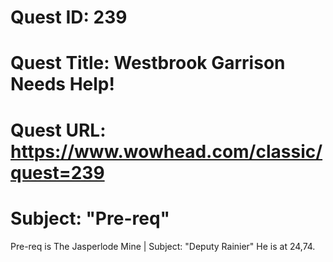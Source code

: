 # Quest ID: 239
# Quest Title: Westbrook Garrison Needs Help!
# Quest URL: https://www.wowhead.com/classic/quest=239
# Subject: "Pre-req"
Pre-req is The Jasperlode Mine | Subject: "Deputy Rainier"
He is at 24,74.